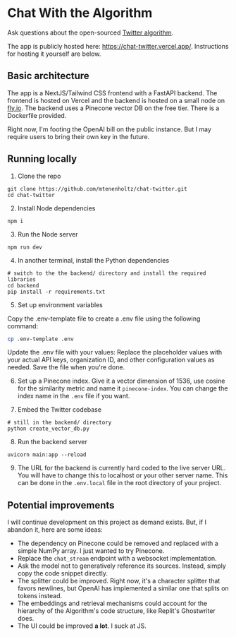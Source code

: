 # Chat With the Algorithm

Ask questions about the open-sourced [Twitter algorithm](https://github.com/twitter/the-algorithm).

The app is publicly hosted here: https://chat-twitter.vercel.app/. Instructions for hosting it yourself are below.

## Basic architecture

The app is a NextJS/Tailwind CSS frontend with a FastAPI backend. The frontend is hosted on Vercel and the backend is hosted on a small node on [fly.io](https://fly.io/). The backend uses a Pinecone vector DB on the free tier. There is a Dockerfile provided.

Right now, I'm footing the OpenAI bill on the public instance. But I may require users to bring their own key in the future.

## Running locally

1. Clone the repo

```
git clone https://github.com/mtenenholtz/chat-twitter.git
cd chat-twitter
```

2. Install Node dependencies

```
npm i
```

3. Run the Node server

```
npm run dev
```

4. In another terminal, install the Python dependencies

```
# switch to the the backend/ directory and install the required libraries
cd backend 
pip install -r requirements.txt
```

5. Set up environment variables

Copy the .env-template file to create a .env file using the following command:
```bash
cp .env-template .env
```

Update the .env file with your values:
Replace the placeholder values with your actual API keys, organization ID, and other configuration values as needed. Save the file when you're done.


6. Set up a Pinecone index. Give it a vector dimension of 1536, use cosine for the similarity metric and name it `pinecone-index`. You can change the index name in the `.env` file if you want.


7. Embed the Twitter codebase

```
# still in the backend/ directory
python create_vector_db.py
```

8. Run the backend server

```
uvicorn main:app --reload
```

9. The URL for the backend is currently hard coded to the live server URL. You will have to change this to localhost or your other server name. This can be done in the `.env.local` file in the root directory of your project.

## Potential improvements

I will continue development on this project as demand exists. But, if I abandon it, here are some ideas:

- The dependency on Pinecone could be removed and replaced with a simple NumPy array. I just wanted to try Pinecone.
- Replace the `chat_stream` endpoint with a websocket implementation.
- Ask the model not to generatively reference its sources. Instead, simply copy the code snippet directly.
- The splitter could be improved. Right now, it's a character splitter that favors newlines, but OpenAI has implemented a similar one that splits on tokens instead.
- The embeddings and retrieval mechanisms could account for the hierarchy of the Algorithm's code structure, like Replit's Ghostwriter does.
- The UI could be improved **a lot**. I suck at JS.
